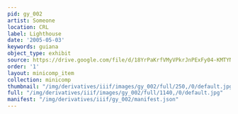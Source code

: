 ```yaml
---
pid: gy_002
artist: Someone
location: CRL
label: Lighthouse
date: '2005-05-03'
keywords: guiana
object_type: exhibit
source: https://drive.google.com/file/d/18YrPaKrfVMyVPkrJnPExFy04-KMTYNsZ/view?usp=sharing
order: '1'
layout: minicomp_item
collection: minicomp
thumbnail: "/img/derivatives/iiif/images/gy_002/full/250,/0/default.jpg"
full: "/img/derivatives/iiif/images/gy_002/full/1140,/0/default.jpg"
manifest: "/img/derivatives/iiif/gy_002/manifest.json"
---
```

